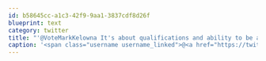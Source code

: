 ```yaml
---
id: b58645cc-a1c3-42f9-9aa1-3837cdf8d26f
blueprint: text
category: twitter
title: "'@VoteMarkKelowna It's about qualifications and ability to be a good councillor. If he was in Alberta it might be different."
caption: '<span class="username username_linked">@<a href="https://twitter.com/VoteMarkKelowna" title="Walter Woody">VoteMarkKelowna</a></span> It''s about qualifications and ability to be a good councillor. If he was in Alberta it might be different.'
---
```

